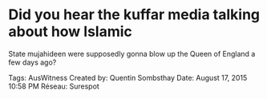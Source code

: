 # Did you hear the kuffar media talking about how lslamic
State mujahideen were supposedly gonna blow up the
Queen of England a few days ago?

Tags: AusWitness
Created by: Quentin Sombsthay
Date: August 17, 2015 10:58 PM
Réseau: Surespot